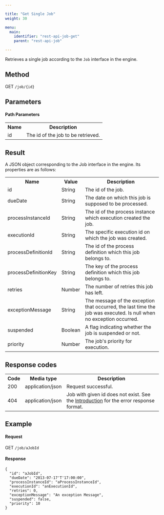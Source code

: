 ```yaml
---

title: "Get Single Job"
weight: 30

menu:
  main:
    identifier: "rest-api-job-get"
    parent: "rest-api-job"

---
```



Retrieves a single job according to the `Job` interface in the engine.


Method
------

GET <code>/job/{id}</code>


Parameters
----------

#### Path Parameters

<table class="table table-striped">
  <tr>
    <th>Name</th>
    <th>Description</th>
  </tr>
  <tr>
    <td>id</td>
    <td>The id of the job to be retrieved.</td>
  </tr>
</table>


Result
------

A JSON object corresponding to the Job interface in the engine.
Its properties are as follows:

<table class="table table-striped">
  <tr>
    <th>Name</th>
    <th>Value</th>
    <th>Description</th>
  </tr>
  <tr>
    <td>id</td>
    <td>String</td>
    <td>The id of the job.</td>
  </tr>
  <tr>
    <td>dueDate</td>
    <td>String</td>
    <td>The date on which this job is supposed to be processed.</td>
  </tr>
  <tr>
    <td>processInstanceId</td>
    <td>String</td>
    <td>The id of the process instance which execution created the job.</td>
  </tr>
  <tr>
    <td>executionId</td>
    <td>String</td>
    <td>The specific execution id on which the job was created.</td>
  </tr>
  <tr>
    <td>processDefinitionId</td>
    <td>String</td>
    <td>The id of the process definition which this job belongs to.</td>
  </tr>
  <tr>
    <td>processDefinitionKey</td>
    <td>String</td>
    <td>The key of the process definition which this job belongs to.</td>
  </tr>
  <tr>
    <td>retries</td>
    <td>Number</td>
    <td>The number of retries this job has left.</td>
  </tr>
  <tr>
    <td>exceptionMessage</td>
    <td>String</td>
    <td>The message of the exception that occurred, the last time the job was executed. Is null when no exception occurred.</td>
  </tr>
  <tr>
    <td>suspended</td>
    <td>Boolean</td>
    <td>A flag indicating whether the job is suspended or not.</td>
  </tr>
  <tr>
    <td>priority</td>
    <td>Number</td>
    <td>The job's priority for execution.</td>
  </tr>
</table>


Response codes
--------------

<table class="table table-striped">
  <tr>
    <th>Code</th>
    <th>Media type</th>
    <th>Description</th>
  </tr>
  <tr>
    <td>200</td>
    <td>application/json</td>
    <td>Request successful.</td>
  </tr>
  <tr>
    <td>404</td>
    <td>application/json</td>
    <td>Job with given id does not exist. See the <a href="ref:#overview-introduction">Introduction</a> for the error response format.</td>
  </tr>
</table>

Example
-------

#### Request

GET <code>/job/aJobId</code>

#### Response

    {
      "id": "aJobId",
      "dueDate": "2013-07-17'T'17:00:00",
      "processInstanceId": "aProcessInstanceId",
      "executionId": "anExecutionId",
      "retries": 0,
      "exceptionMessage": "An exception Message",
      "suspended": false,
      "priority": 10
    }
